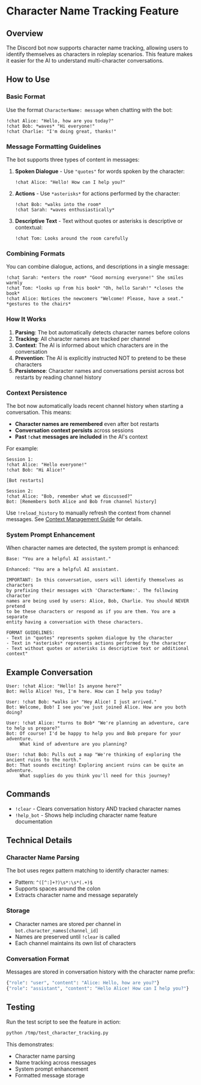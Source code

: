 # Character Name Tracking Feature

## Overview

The Discord bot now supports character name tracking, allowing users to identify themselves as characters in roleplay scenarios. This feature makes it easier for the AI to understand multi-character conversations.

## How to Use

### Basic Format

Use the format `CharacterName: message` when chatting with the bot:

```
!chat Alice: "Hello, how are you today?"
!chat Bob: *waves* "Hi everyone!"
!chat Charlie: "I'm doing great, thanks!"
```

### Message Formatting Guidelines

The bot supports three types of content in messages:

1. **Spoken Dialogue** - Use `"quotes"` for words spoken by the character:
   ```
   !chat Alice: "Hello! How can I help you?"
   ```

2. **Actions** - Use `*asterisks*` for actions performed by the character:
   ```
   !chat Bob: *walks into the room*
   !chat Sarah: *waves enthusiastically*
   ```

3. **Descriptive Text** - Text without quotes or asterisks is descriptive or contextual:
   ```
   !chat Tom: Looks around the room carefully
   ```

### Combining Formats

You can combine dialogue, actions, and descriptions in a single message:

```
!chat Sarah: *enters the room* "Good morning everyone!" She smiles warmly
!chat Tom: *looks up from his book* "Oh, hello Sarah!" *closes the book*
!chat Alice: Notices the newcomers "Welcome! Please, have a seat." *gestures to the chairs*
```

### How It Works

1. **Parsing**: The bot automatically detects character names before colons
2. **Tracking**: All character names are tracked per channel
3. **Context**: The AI is informed about which characters are in the conversation
4. **Prevention**: The AI is explicitly instructed NOT to pretend to be these characters
5. **Persistence**: Character names and conversations persist across bot restarts by reading channel history

### Context Persistence

The bot now automatically loads recent channel history when starting a conversation. This means:

- **Character names are remembered** even after bot restarts
- **Conversation context persists** across sessions
- **Past `!chat` messages are included** in the AI's context

For example:
```
Session 1:
!chat Alice: "Hello everyone!"
!chat Bob: "Hi Alice!"

[Bot restarts]

Session 2:
!chat Alice: "Bob, remember what we discussed?"
Bot: [Remembers both Alice and Bob from channel history]
```

Use `!reload_history` to manually refresh the context from channel messages. See [Context Management Guide](CONTEXT_MANAGEMENT.md) for details.

### System Prompt Enhancement

When character names are detected, the system prompt is enhanced:

```
Base: "You are a helpful AI assistant."

Enhanced: "You are a helpful AI assistant.

IMPORTANT: In this conversation, users will identify themselves as characters 
by prefixing their messages with 'CharacterName:'. The following character 
names are being used by users: Alice, Bob, Charlie. You should NEVER pretend 
to be these characters or respond as if you are them. You are a separate 
entity having a conversation with these characters.

FORMAT GUIDELINES:
- Text in "quotes" represents spoken dialogue by the character
- Text in *asterisks* represents actions performed by the character
- Text without quotes or asterisks is descriptive text or additional context"
```

## Example Conversation

```
User: !chat Alice: "Hello! Is anyone here?"
Bot: Hello Alice! Yes, I'm here. How can I help you today?

User: !chat Bob: *walks in* "Hey Alice! I just arrived."
Bot: Welcome, Bob! I see you've just joined Alice. How are you both doing?

User: !chat Alice: *turns to Bob* "We're planning an adventure, care to help us prepare?"
Bot: Of course! I'd be happy to help you and Bob prepare for your adventure. 
     What kind of adventure are you planning?

User: !chat Bob: Pulls out a map "We're thinking of exploring the ancient ruins to the north."
Bot: That sounds exciting! Exploring ancient ruins can be quite an adventure. 
     What supplies do you think you'll need for this journey?
```

## Commands

- `!clear` - Clears conversation history AND tracked character names
- `!help_bot` - Shows help including character name feature documentation

## Technical Details

### Character Name Parsing

The bot uses regex pattern matching to identify character names:
- Pattern: `^([^:]+?)\s*:\s*(.+)$`
- Supports spaces around the colon
- Extracts character name and message separately

### Storage

- Character names are stored per channel in `bot.character_names[channel_id]`
- Names are preserved until `!clear` is called
- Each channel maintains its own list of characters

### Conversation Format

Messages are stored in conversation history with the character name prefix:
```python
{"role": "user", "content": "Alice: Hello, how are you?"}
{"role": "assistant", "content": "Hello Alice! How can I help you?"}
```

## Testing

Run the test script to see the feature in action:

```bash
python /tmp/test_character_tracking.py
```

This demonstrates:
- Character name parsing
- Name tracking across messages
- System prompt enhancement
- Formatted message storage

